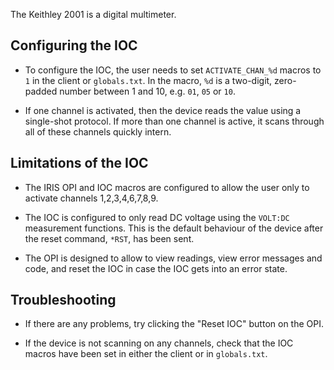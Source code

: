 The Keithley 2001 is a digital multimeter.

## Configuring the IOC

*  To configure the IOC, the user needs to set `ACTIVATE_CHAN_%d` macros to `1` in the client or `globals.txt`. In the macro, `%d` is a two-digit, zero-padded number between 1 and 10, e.g. `01`, `05` or `10`.

* If one channel is activated, then the device reads the value using a single-shot protocol. If more than one channel is active, it scans through all of these channels quickly intern.

## Limitations of the IOC

* The IRIS OPI and IOC macros are configured to allow the user only to activate channels 1,2,3,4,6,7,8,9.

* The IOC is configured to only read DC voltage using the `VOLT:DC` measurement functions. This is the default behaviour of the device after the reset command, `*RST`, has been sent.

* The OPI is designed to allow to view readings, view error messages and code, and reset the IOC in case the IOC gets into an error state.

## Troubleshooting

* If there are any problems, try clicking the "Reset IOC" button on the OPI.

* If the device is not scanning on any channels, check that the IOC macros have been set in either the client or in `globals.txt`.